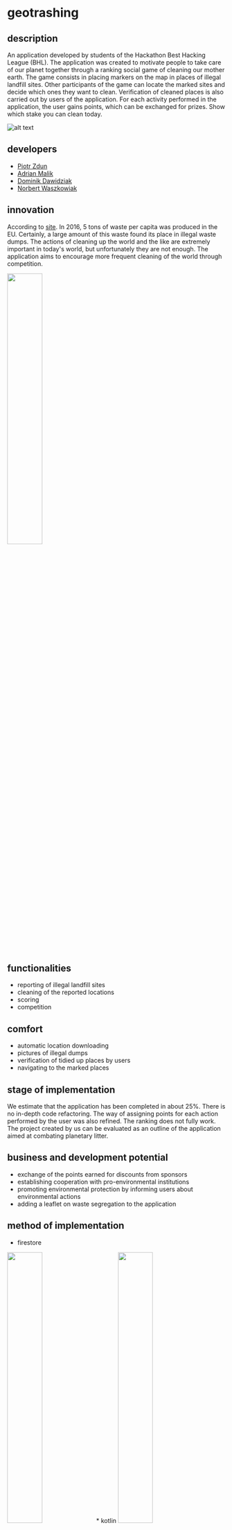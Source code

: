 # geotrashing
## description
An application developed by students of the Hackathon Best Hacking League (BHL). 
The application was created to motivate people to take care of our planet together through a ranking social game of cleaning our mother earth. The game consists in placing markers on the map in places of illegal landfill sites. Other participants of the game can locate the marked sites and decide which ones they want to clean. Verification of cleaned places is also carried out by users of the application. For each activity performed in the application, the user gains points, which can be exchanged for prizes. 
Show which stake you can clean today.

![alt text](https://media.publit.io/file/123904070_721460475129094_573875072253268655_n-k.png)
## developers
*   [Piotr Zdun](https://github.com/ddavid09 "Git")
*   [Adrian Malik](https://github.com/Madrianoliko "Git")
*   [Dominik Dawidziak](https://github.com/zdunke "Git")
*   [Norbert Waszkowiak](https://github.com/kajkitsu "Git")

## innovation
According to [site](https://ec.europa.eu/eurostat/statistics-explained/index.php?title=Waste_statistics/pl "Git").  In 2016, 5 tons of waste per capita was produced in the EU. 
Certainly, a large amount of this waste found its place in illegal waste dumps. 
The actions of cleaning up the world and the like are extremely important in today's world, but unfortunately they are not enough. 
The application aims to encourage more frequent cleaning of the world through competition. 

<img src="https://www.rp.pl/apps/pbcsi.dll/storyimage/RP/20190212/PCD/302129894/AR/0/AR-302129894.jpg?imageversion=Artykul&lastModified=" width="40%">

## functionalities
* reporting of illegal landfill sites
* cleaning of the reported locations
* scoring
* competition

## comfort
* automatic location downloading
* pictures of illegal dumps
* verification of tidied up places by users
* navigating to the marked places 

## stage of implementation
We estimate that the application has been completed in about 25%. There is no in-depth code refactoring. 
The way of assigning points for each action performed by the user was also refined.
The ranking does not fully work. The project created by us can be evaluated as an outline of the application aimed at combating planetary litter.

## business and development potential
* exchange of the points earned for discounts from sponsors
* establishing cooperation with pro-environmental institutions
* promoting environmental protection by informing users about environmental actions
* adding a leaflet on waste segregation to the application

## method of implementation
* firestore 
<img src="https://miro.medium.com/max/2598/1*a2Da_CQHUsSKTCTRI2tYhQ.png" width="40%">
* kotlin 
<img src="https://miro.medium.com/max/800/1*c-dfNp_RM7MLP95LhnAwWA.png" width="40%">

## screenshots

<img src="https://media.publit.io/file/123739320_566865277457432_3249605566284161648_n.png" width="40%">
<img src="https://media.publit.io/file/123839963_999796543866546_6194012609597595576_n.png" width="40%">
